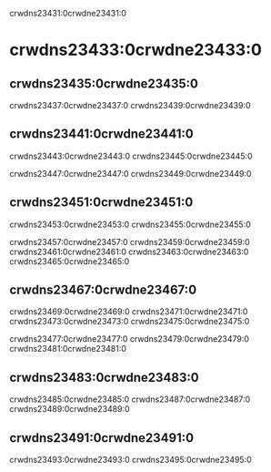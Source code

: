 crwdns23431:0crwdne23431:0
# crwdns23433:0crwdne23433:0

## crwdns23435:0crwdne23435:0

crwdns23437:0crwdne23437:0 crwdns23439:0crwdne23439:0

## crwdns23441:0crwdne23441:0

crwdns23443:0crwdne23443:0 crwdns23445:0crwdne23445:0

crwdns23447:0crwdne23447:0 crwdns23449:0crwdne23449:0

## crwdns23451:0crwdne23451:0

crwdns23453:0crwdne23453:0 crwdns23455:0crwdne23455:0

crwdns23457:0crwdne23457:0 crwdns23459:0crwdne23459:0 crwdns23461:0crwdne23461:0 crwdns23463:0crwdne23463:0 crwdns23465:0crwdne23465:0

## crwdns23467:0crwdne23467:0

crwdns23469:0crwdne23469:0 crwdns23471:0crwdne23471:0 crwdns23473:0crwdne23473:0 crwdns23475:0crwdne23475:0

crwdns23477:0crwdne23477:0 crwdns23479:0crwdne23479:0 crwdns23481:0crwdne23481:0

## crwdns23483:0crwdne23483:0

crwdns23485:0crwdne23485:0 crwdns23487:0crwdne23487:0 crwdns23489:0crwdne23489:0

## crwdns23491:0crwdne23491:0

crwdns23493:0crwdne23493:0 crwdns23495:0crwdne23495:0
